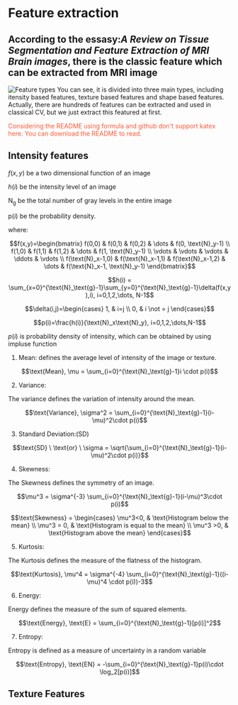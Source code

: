 # Feature extraction

## According to the essasy:*A Review on Tissue Segmentation and Feature Extraction of MRI Brain images*, there is the classic feature which can be extracted from MRI image
![Feature types](https://www.notion.so/image/https%3A%2F%2Fs3-us-west-2.amazonaws.com%2Fsecure.notion-static.com%2F0329981e-d358-4778-a8c2-a3272260699c%2FScreenshot_from_2021-11-30_14-13-59.png?table=block&id=570c4c2a-00ec-42c2-babc-86351a3291cd&spaceId=e0cb3551-7dbe-4f03-a44f-f7d9328ecd4f&width=1900&userId=80c81d2c-5396-4c72-be40-5220dd79ce33&cache=v2)
You can see, it is divided into three main types, including itensity based features, texture based features and shape based features. Actually, there are hundreds of features can be extracted and used in classical CV, but we just extract this featured at first.

<font style= "color:#FF5733">
Considering the README using formula and github don't support katex here. You can download the README to read.
</font>

## Intensity features

$f(x,y)$ be a two dimensional function of an image

$h(i)$ be the intensity level of an image

$\text{N}_\text{g}$ be the total number of gray levels in the entire image

$\text{p}(i)$  be the probability density.

where:

$$f(x,y)=\begin{bmatrix}
    f(0,0) & f(0,1) & f(0,2) & \dots &  f(0, \text{N}_y-1) \\
    f(1,0) & f(1,1) & f(1,2) & \dots &  f(1, \text{N}_y-1) \\
    \vdots & \vdots & \vdots & \ddots & \vdots \\
    f(\text{N}_x-1,0) & f(\text{N}_x-1,1) & f(\text{N}_x-1,2) & \dots &  f(\text{N}_x-1, \text{N}_y-1)
\end{bmatrix}$$

$$h(i) = \sum_{x=0}^{\text{N}_\text{g}-1}\sum_{y=0}^{\text{N}_\text{g}-1}\delta(f(x,y),i), i=0,1,2,\dots, N-1$$

$$\delta(i,j)=\begin{cases}
1, & i=j \\
0, & i \not = j
\end{cases}$$

$$p(i)=\frac{h(i)}{\text{N}_x\text{N}_y}, i=0,1,2,\dots,N-1$$

$p(i)$ is probability density of intensity, which can be obtained by using impluse function

1) Mean: defines the average level of intensity of the image or texture.

$$\text{Mean}, \mu = \sum_{i=0}^{\text{N}_\text{g}-1}i \cdot p(i)$$

2) Variance:

The variance defines the variation of intensity around the mean.

$$\text{Variance}, \sigma^2 = \sum_{i=0}^{\text{N}_\text{g}-1}(i-\mu)^2\cdot p(i)$$

3) Standard Deviation:(SD)

$$\text{SD} \ \text{or} \ \sigma = \sqrt{\sum_{i=0}^{\text{N}_\text{g}-1}(i-\mu)^2\cdot p(i)}$$

4) Skewness:

The Skewness defines the symmetry of an image.

$$\mu^3 = \sigma^{-3} \sum_{i=0}^{\text{N}_\text{g}-1}(i-\mu)^3\cdot p(i)$$

$$\text{Skewness} = \begin{cases}
\mu^3<0, & \text{Histogram below the mean} \\
\mu^3 = 0, & \text{Histogram is equal to the mean} \\
\mu^3 >0, & \text{Histogram above the mean}
\end{cases}$$

5) Kurtosis:

The Kurtosis defines the measure of the flatness of the histogram.

$$\text{Kurtosis}, \mu^4 = \sigma^{-4} \sum_{i=0}^{\text{N}_\text{g}-1}((i-\mu)^4 \cdot p(i))-3$$

6) Energy:

Energy defines the measure of the sum of squared elements.

$$\text{Energy}, \text{E} = \sum_{i=0}^{\text{N}_\text{g}-1}[p(i)]^2$$

7) Entropy:

Entropy is defined as a measure of uncertainty in a random variable

$$\text{Entropy}, \text{EN} = -\sum_{i=0}^{\text{N}_\text{g}-1}p(i)\cdot \log_2[p(i)]$$

## Texture Features

